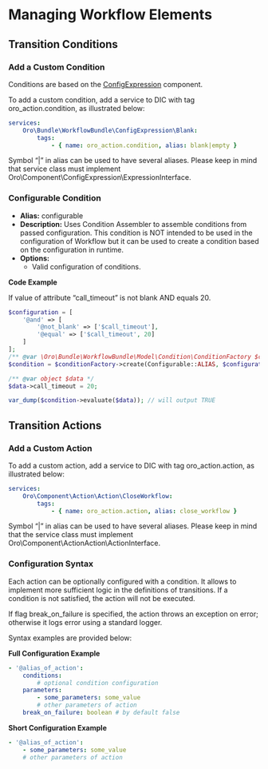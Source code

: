 <a id="backend-workflows-managing-elements"></a>

# Managing Workflow Elements

<a id="backend-workflows-transition-conditions"></a>

## Transition Conditions

### Add a Custom Condition

Conditions are based on the <a href="https://github.com/oroinc/platform/blob/master/src/Oro/Component/ConfigExpression/README.md" target="_blank">ConfigExpression</a> component.

To add a custom condition, add a service to DIC with tag oro_action.condition, as illustrated below:

```yaml
services:
    Oro\Bundle\WorkflowBundle\ConfigExpression\Blank:
        tags:
            - { name: oro_action.condition, alias: blank|empty }
```

Symbol “|” in alias can be used to have several aliases. Please keep in mind that service class must implement Oro\\Component\\ConfigExpression\\ExpressionInterface.

### Configurable Condition

* **Alias:** configurable
* **Description:** Uses Condition Assembler to assemble conditions from passed configuration. This condition is NOT intended to be used in the configuration of Workflow but it can be used to create a condition based on the configuration in runtime.
* **Options:**
  * Valid configuration of conditions.

**Code Example**

If value of attribute “call_timeout” is not blank AND equals 20.

```php
$configuration = [
    '@and' => [
        '@not_blank' => ['$call_timeout'],
        '@equal' => ['$call_timeout', 20]
    ]
];
/** @var \Oro\Bundle\WorkflowBundle\Model\Condition\ConditionFactory $conditionFactory */
$condition = $conditionFactory->create(Configurable::ALIAS, $configuration);

/** @var object $data */
$data->call_timeout = 20;

var_dump($condition->evaluate($data)); // will output TRUE
```

<a id="backend-workflows-transition-actions"></a>

## Transition Actions

### Add a Custom Action

To add a custom action, add a service to DIC with tag oro_action.action, as illustrated below:

```yaml
services:
    Oro\Component\Action\Action\CloseWorkflow:
        tags:
            - { name: oro_action.action, alias: close_workflow }
```

Symbol “|” in alias can be used to have several aliases. Please keep in mind that the service class must implement Oro\\Component\\ActionAction\\ActionInterface.

### Configuration Syntax

Each action can be optionally configured with a condition. It allows to implement more sufficient logic in the definitions of transitions. If a condition is not satisfied, the action will not be executed.

If flag break_on_failure is specified, the action throws an exception on error; otherwise it logs error using a standard logger.

Syntax examples are provided below:

**Full Configuration Example**

```yaml
- '@alias_of_action':
    conditions:
        # optional condition configuration
    parameters:
        - some_parameters: some_value
        # other parameters of action
    break_on_failure: boolean # by default false
```

**Short Configuration Example**

```yaml
- '@alias_of_action':
    - some_parameters: some_value
    # other parameters of action
```

<!-- Frontend -->
